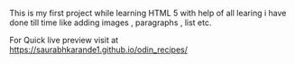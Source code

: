 This is my first project while learning HTML 5 
with help of all learing i have done till time like adding images , paragraphs , list etc.

For Quick live preview 
visit at https://saurabhkarande1.github.io/odin_recipes/
